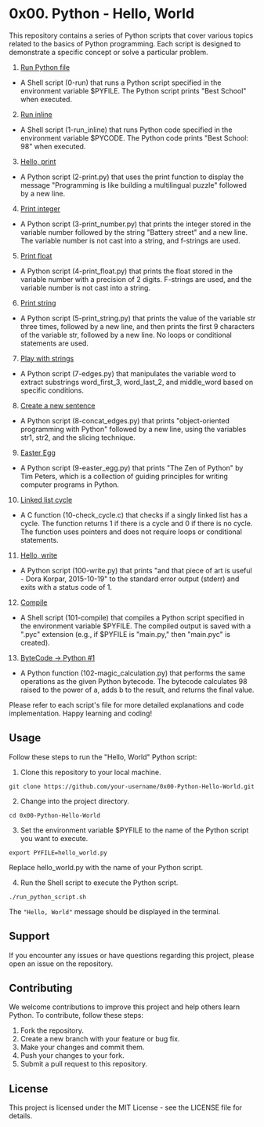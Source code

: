 # 0x00. Python - Hello, World
This repository contains a series of Python scripts that cover various topics related to the basics of Python programming.
Each script is designed to demonstrate a specific concept or solve a particular problem.

1. [Run Python file]()
* A Shell script (0-run) that runs a Python script specified in the environment variable $PYFILE. The Python script prints "Best School" when executed.

2. [Run inline]()
* A Shell script (1-run_inline) that runs Python code specified in the environment variable $PYCODE. The Python code prints "Best School: 98" when executed.

3. [Hello, print]()
* A Python script (2-print.py) that uses the print function to display the message "Programming is like building a multilingual puzzle" followed by a new line.

4. [Print integer]()
* A Python script (3-print_number.py) that prints the integer stored in the variable number followed by the string 
  "Battery street" and a new line. The variable number is not cast into a string, and f-strings are used.

5. [Print float]()
* A Python script (4-print_float.py) that prints the float stored in the variable number with a precision of 2 digits. F-strings are used, and the variable number is not cast into a string.

6. [Print string]()
* A Python script (5-print_string.py) that prints the value of the variable str three times, followed by a new line, 
  and then prints the first 9 characters of the variable str, followed by a new line. No loops or conditional statements are used.

7. [Play with strings]()
* A Python script (7-edges.py) that manipulates the variable word to extract substrings word_first_3, word_last_2, and middle_word based on specific conditions.

8. [Create a new sentence]()
* A Python script (8-concat_edges.py) that prints "object-oriented programming with Python" followed by a new line, using the variables str1, str2, and the slicing technique.

9. [Easter Egg]()
* A Python script (9-easter_egg.py) that prints "The Zen of Python" by Tim Peters, which is a collection of guiding principles for writing computer programs in Python.

10. [Linked list cycle]()
* A C function (10-check_cycle.c) that checks if a singly linked list has a cycle. The function returns 1 if there
  is a cycle and 0 if there is no cycle. The function uses pointers and does not require loops or conditional statements.

11. [Hello, write]()
* A Python script (100-write.py) that prints "and that piece of art is useful - Dora Korpar, 2015-10-19" to the standard error output (stderr) and exits with a status code of 1.

12. [Compile]()
* A Shell script (101-compile) that compiles a Python script specified in the environment variable $PYFILE. The compiled output is saved with a ".pyc" extension (e.g., if $PYFILE is "main.py," then "main.pyc" is created).

13. [ByteCode -> Python #1]()
* A Python function (102-magic_calculation.py) that performs the same operations as the given Python bytecode. 
The bytecode calculates 98 raised to the power of a, adds b to the result, and returns the final value.




Please refer to each script's file for more detailed explanations and code implementation. Happy learning and coding!


## Usage

Follow these steps to run the "Hello, World" Python script:

1. Clone this repository to your local machine.

```
git clone https://github.com/your-username/0x00-Python-Hello-World.git
```

2. Change into the project directory.

```
cd 0x00-Python-Hello-World
```
3. Set the environment variable $PYFILE to the name of the Python script you want to execute.
```
export PYFILE=hello_world.py
```
 Replace hello_world.py with the name of your Python script.

4. Run the Shell script to execute the Python script.
```
./run_python_script.sh
```
The `"Hello, World"` message should be displayed in the terminal.

## Support
If you encounter any issues or have questions regarding this project, please open an issue on the repository.

## Contributing
We welcome contributions to improve this project and help others learn Python. To contribute, follow these steps:

1. Fork the repository.
2. Create a new branch with your feature or bug fix.
3. Make your changes and commit them.
4. Push your changes to your fork.
5. Submit a pull request to this repository.

## License
This project is licensed under the MIT License - see the LICENSE file for details.
